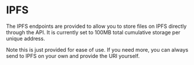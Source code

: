 # IPFS

The IPFS endpoints are provided to allow you to store files on IPFS directly through the API. It is currently set to 100MB total cumulative storage per unique address.

Note this is just provided for ease of use. If you need more, you can always send to IPFS on your own and provide the URI yourself.
